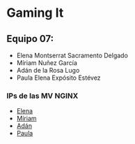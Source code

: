 
# Gaming It

## Equipo 07:

* Elena Montserrat Sacramento Delgado
* Míriam Nuñez García
* Adán de la Rosa Lugo
* Paula Elena Expósito Estévez

### IPs de las MV NGINX

* [Elena](http://10.6.128.118/)
* [Míriam](http://10.6.131.145/)
* [Adán](http://10.6.130.77/)
* [Paula](http://10.6.128.94/)
